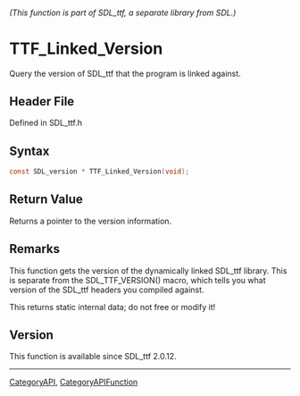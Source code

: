 ###### (This function is part of SDL_ttf, a separate library from SDL.)
# TTF_Linked_Version

Query the version of SDL_ttf that the program is linked against.

## Header File

Defined in SDL_ttf.h

## Syntax

```c
const SDL_version * TTF_Linked_Version(void);

```

## Return Value

Returns a pointer to the version information.

## Remarks

This function gets the version of the dynamically linked SDL_ttf library.
This is separate from the SDL_TTF_VERSION() macro, which tells you what
version of the SDL_ttf headers you compiled against.

This returns static internal data; do not free or modify it!

## Version

This function is available since SDL_ttf 2.0.12.

----
[CategoryAPI](CategoryAPI), [CategoryAPIFunction](CategoryAPIFunction)

